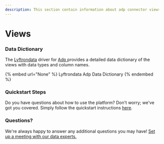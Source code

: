 ```yaml
---
description: This section contain information about adp connector views information
---
```


# Views

### Data Dictionary

The [Lyftrondata](https://www.lyftrondata.com/) driver for [Adp](None/)[ ](https://www.lyftrondata.com/integration/adp/)provides a detailed data dictionary of the views with data types and column names.

{% embed url="None" %}
Lyftrondata Adp Data Dictionary
{% endembed %}

### Quickstart Steps

Do you have questions about how to use the platform? Don't worry; we've got you covered. Simply follow the quickstart instructions [here](../README.md).

### Questions? <a href="#questions" id="questions"></a>

We're always happy to answer any additional questions you may have! [Set up a meeting with our data experts.](https://www.lyftrondata.com/book-a-meeting/)


